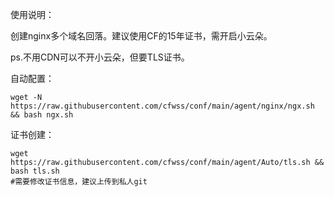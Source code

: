使用说明：

创建nginx多个域名回落。建议使用CF的15年证书，需开启小云朵。

ps.不用CDN可以不开小云朵，但要TLS证书。

自动配置：
  
    wget -N https://raw.githubusercontent.com/cfwss/conf/main/agent/nginx/ngx.sh  && bash ngx.sh


证书创建：

    wget https://raw.githubusercontent.com/cfwss/conf/main/agent/Auto/tls.sh && bash tls.sh
    #需要修改证书信息，建议上传到私人git

